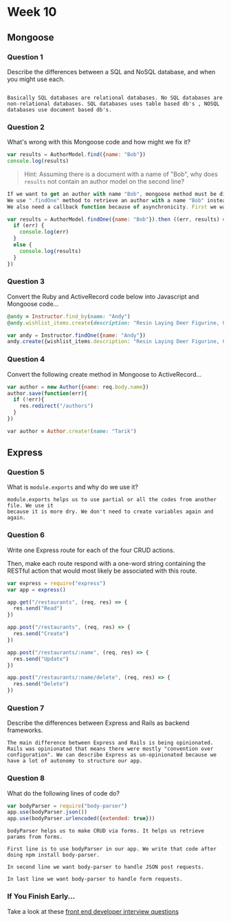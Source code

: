 # Week 10

## Mongoose

### Question 1

Describe the differences between a SQL and NoSQL database, and when you might use each.

```text

Basically SQL databases are relational databases. No SQL databases are non-relational databases. SQL databases uses table based db's , NOSQL databases use document based db's.

```

### Question 2

What's wrong with this Mongoose code and how might we fix it?

```js
var results = AuthorModel.find({name: "Bob"})
console.log(results)
```

> Hint: Assuming there is a document with a name of "Bob", why does `results` not contain an author model on the second line?

```js
If we want to get an author with name "Bob", mongoose method must be different.
We use ".findOne" method to retrieve an author with a name "Bob" instead of ".find".
We also need a callback function because of asynchronicity. First we want to retrieve data and then display that.

var results = AuthorModel.findOne({name: "Bob"}).then ((err, results) => {
  if (err) {
    console.log(err)
  }
  else {
    console.log(results)
  }
})

```

### Question 3

Convert the Ruby and ActiveRecord code below into Javascript and Mongoose code...

```rb
@andy = Instructor.find_by(name: "Andy")
@andy.wishlist_items.create(description: "Resin Laying Deer Figurine, Gold")
```

```js
var andy = Instructor.findOne({name: "Andy"})
andy.create({wishlist_items.description: "Resin Laying Deer Figurine, Gold"});

```

### Question 4

Convert the following create method in Mongoose to ActiveRecord...

```js
var author = new Author({name: req.body.name})
author.save(function(err){
  if (!err){
    res.redirect("/authors")
  }
})
```

```rb
var author = Author.create!(name: "Tarik")

```

## Express

### Question 5

What is `module.exports` and why do we use it?

```text
module.exports helps us to use partial or all the codes from another file. We use it
because it is more dry. We don't need to create variables again and again.
```

### Question 6

Write one Express route for each of the four CRUD actions.

Then, make each route respond with a one-word string containing the RESTful action that would most likely be associated with this route.

```js
var express = require("express")
var app = express()

app.get("/restaurants", (req, res) => {
  res.send("Read")
})

app.post("/restaurants", (req, res) => {
  res.send("Create")
})

app.post("/restaurants/:name", (req, res) => {
  res.send("Update")
})

app.post("/restaurants/:name/delete", (req, res) => {
  res.send("Delete")
})

```

### Question 7

Describe the differences between Express and Rails as backend frameworks.

```text
The main difference between Express and Rails is being opinionated. Rails was opinionated that means there were mostly "convention over configuration". We can describe Express as un-opinionated because we have a lot of autonomy to structure our app.
```

### Question 8

What do the following lines of code do?

```js
var bodyParser = require("body-parser")
app.use(bodyParser.json())
app.use(bodyParser.urlencoded({extended: true}))
```

```text
bodyParser helps us to make CRUD via forms. It helps us retrieve params from forms.

First line is to use bodyParser in our app. We write that code after doing npm install body-parser.

In second line we want body-parser to handle JSON post requests.

In last line we want body-parser to handle form requests.
```

### If You Finish Early...

Take a look at these [front end developer interview questions](https://github.com/h5bp/Front-end-Developer-Interview-Questions/blob/master/README.md)
